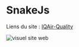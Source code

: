 # SnakeJs
Liens du site : [IQAir-Quality](https://thomasdlv0.github.io/IQAir-Quality/)

![visuel site web](https://media.discordapp.net/attachments/1230586940131381342/1304068791613001811/Capture_decran_2024-11-07_a_14.png?ex=672e0c34&is=672cbab4&hm=d447279ca011987081c88f0a394fb28cb7e0d3e46586cf58bd72b429e953f915&=&format=webp&quality=lossless&width=726&height=640)
